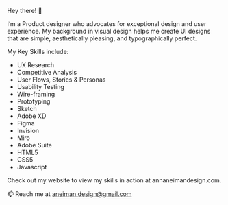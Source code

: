 Hey there! 👋

I’m a Product designer who advocates for exceptional design and user experience. My background in visual design helps me create UI designs that are simple, aesthetically pleasing, and typographically perfect.

My Key Skills include:
- UX Research
- Competitive Analysis
- User Flows, Stories & Personas
- Usability Testing
- Wire-framing
- Prototyping
- Sketch
- Adobe XD 
- Figma
- Invision
- Miro
- Adobe Suite
- HTML5
- CSS5
- Javascript 

Check out my website to view my skills in action at annaneimandesign.com.

📫 Reach me at aneiman.design@gmail.com

<!---
AnnaNeiman/AnnaNeiman is a ✨ special ✨ repository because its `README.md` (this file) appears on your GitHub profile.
You can click the Preview link to take a look at your changes.
--->
